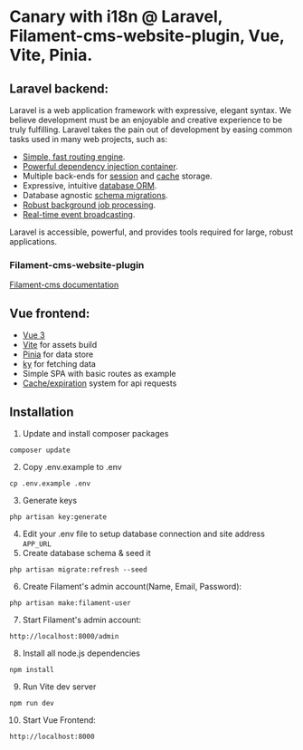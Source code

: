 # Canary with i18n @ Laravel, Filament-cms-website-plugin, Vue, Vite, Pinia.

## Laravel backend:

Laravel is a web application framework with expressive, elegant syntax. We believe development must be an enjoyable and creative experience to be truly fulfilling. Laravel takes the pain out of development by easing common tasks used in many web projects, such as:

- [Simple, fast routing engine](https://laravel.com/docs/routing).
- [Powerful dependency injection container](https://laravel.com/docs/container).
- Multiple back-ends for [session](https://laravel.com/docs/session) and [cache](https://laravel.com/docs/cache) storage.
- Expressive, intuitive [database ORM](https://laravel.com/docs/eloquent).
- Database agnostic [schema migrations](https://laravel.com/docs/migrations).
- [Robust background job processing](https://laravel.com/docs/queues).
- [Real-time event broadcasting](https://laravel.com/docs/broadcasting).

Laravel is accessible, powerful, and provides tools required for large, robust applications.

### Filament-cms-website-plugin

[Filament-cms documentation](https://filamentphp.com/plugins/solution-forest-cms-website)

## Vue frontend:

- [Vue 3](https://vuejs.org/)
- [Vite](https://vitejs.dev/) for assets build
- [Pinia](https://pinia.vuejs.org/) for data store
- [ky](https://github.com/sindresorhus/ky) for fetching data
- Simple SPA with basic routes as example
- [Cache/expiration](https://github.com/volkar/vue-pinia-cache-composables) system for api requests

## Installation

1. Update and install composer packages
```
composer update
```
2. Copy .env.example to .env
```
cp .env.example .env
```
3. Generate keys
```
php artisan key:generate
```
4. Edit your .env file to setup database connection and site address `APP_URL`
5. Create database schema & seed it
```
php artisan migrate:refresh --seed
```
6. Create Filament's admin account(Name, Email, Password):
```
php artisan make:filament-user
```
7. Start Filament's admin account:
```
http://localhost:8000/admin
```
8. Install all node.js dependencies
```
npm install
```
9. Run Vite dev server
```
npm run dev
```
10. Start Vue Frontend:
```
http://localhost:8000
```
